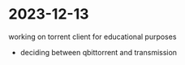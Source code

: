 # 2023-12-13

working on torrent client for educational purposes
* deciding between qbittorrent and transmission
